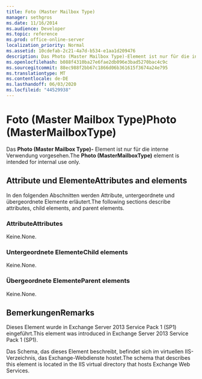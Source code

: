 ```yaml
---
title: Foto (Master Mailbox Type)
manager: sethgros
ms.date: 11/16/2014
ms.audience: Developer
ms.topic: reference
ms.prod: office-online-server
localization_priority: Normal
ms.assetid: 10cdefab-2c21-4a7d-b534-e1aa1d209476
description: Das Photo (Master Mailbox Type)-Element ist nur für die interne Verwendung vorgesehen.
ms.openlocfilehash: b088f4310ba27e6fae2db096e3bad5270bac4c9c
ms.sourcegitcommit: 88ec988f2bb67c1866d06b361615f3674a24e795
ms.translationtype: MT
ms.contentlocale: de-DE
ms.lasthandoff: 06/03/2020
ms.locfileid: "44529938"
---
```

# <a name="photo-mastermailboxtype"></a><span data-ttu-id="3b30d-103">Foto (Master Mailbox Type)</span><span class="sxs-lookup"><span data-stu-id="3b30d-103">Photo (MasterMailboxType)</span></span>

<span data-ttu-id="3b30d-104">Das **Photo (Master Mailbox Type)-** Element ist nur für die interne Verwendung vorgesehen.</span><span class="sxs-lookup"><span data-stu-id="3b30d-104">The **Photo (MasterMailboxType)** element is intended for internal use only.</span></span> 

## <a name="attributes-and-elements"></a><span data-ttu-id="3b30d-105">Attribute und Elemente</span><span class="sxs-lookup"><span data-stu-id="3b30d-105">Attributes and elements</span></span>

<span data-ttu-id="3b30d-106">In den folgenden Abschnitten werden Attribute, untergeordnete und übergeordnete Elemente erläutert.</span><span class="sxs-lookup"><span data-stu-id="3b30d-106">The following sections describe attributes, child elements, and parent elements.</span></span>
  
### <a name="attributes"></a><span data-ttu-id="3b30d-107">Attribute</span><span class="sxs-lookup"><span data-stu-id="3b30d-107">Attributes</span></span>

<span data-ttu-id="3b30d-108">Keine.</span><span class="sxs-lookup"><span data-stu-id="3b30d-108">None.</span></span>
  
### <a name="child-elements"></a><span data-ttu-id="3b30d-109">Untergeordnete Elemente</span><span class="sxs-lookup"><span data-stu-id="3b30d-109">Child elements</span></span>

<span data-ttu-id="3b30d-110">Keine.</span><span class="sxs-lookup"><span data-stu-id="3b30d-110">None.</span></span>
  
### <a name="parent-elements"></a><span data-ttu-id="3b30d-111">Übergeordnete Elemente</span><span class="sxs-lookup"><span data-stu-id="3b30d-111">Parent elements</span></span>

<span data-ttu-id="3b30d-112">Keine.</span><span class="sxs-lookup"><span data-stu-id="3b30d-112">None.</span></span>
  
## <a name="remarks"></a><span data-ttu-id="3b30d-113">Bemerkungen</span><span class="sxs-lookup"><span data-stu-id="3b30d-113">Remarks</span></span>

<span data-ttu-id="3b30d-114">Dieses Element wurde in Exchange Server 2013 Service Pack 1 (SP1) eingeführt.</span><span class="sxs-lookup"><span data-stu-id="3b30d-114">This element was introduced in Exchange Server 2013 Service Pack 1 (SP1).</span></span>
  
<span data-ttu-id="3b30d-115">Das Schema, das dieses Element beschreibt, befindet sich im virtuellen IIS-Verzeichnis, das Exchange-Webdienste hostet.</span><span class="sxs-lookup"><span data-stu-id="3b30d-115">The schema that describes this element is located in the IIS virtual directory that hosts Exchange Web Services.</span></span>
  

